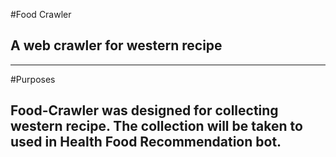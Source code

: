 #Food Crawler
## A web crawler for western recipe 
---
#Purposes
## Food-Crawler was designed for collecting western recipe. The collection will be taken to used in Health Food Recommendation bot.
